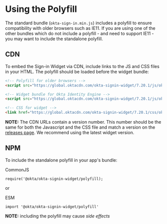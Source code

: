 # Using the Polyfill

The standard bundle (`okta-sign-in.min.js`) includes a polyfill to ensure compatibility with older browsers such as IE11. If you are using one of the other bundles which do not include a polyfill - and need to support IE11 - you may want to include the standalone polyfill.

## CDN

To embed the Sign-in Widget via CDN, include links to the JS and CSS files in your HTML. The polyfill should be loaded before the widget bundle:


```html
<!-- Polyfill for older browsers -->
<script src="https://global.oktacdn.com/okta-signin-widget/7.20.1/js/okta-sign-in.polyfill.min.js" type="text/javascript" integrity="sha384-QzQIGwIndxyBdHRQOwgjmQJLod6LRMchZyYg7RUq8FUECvPvreqauQhkU2FF9EGD" crossorigin="anonymous"></script>

<!-- Widget bundle for Okta Identity Engine -->
<script src="https://global.oktacdn.com/okta-signin-widget/7.20.1/js/okta-sign-in.oie.min.js" type="text/javascript" integrity="sha384-xIPKP0SXymehOXJJYR2q33gahgV26bQv557k2l70MWU2IgUpTqYsDlOKk2zqohdg" crossorigin="anonymous"></script>

<!-- CSS for widget -->
<link href="https://global.oktacdn.com/okta-signin-widget/7.20.1/css/okta-sign-in.min.css" type="text/css" rel="stylesheet" integrity="sha384-dSu5aeT1QQGdN2P/rP67PceRnDV2DXQGYnmk71rM5C9LoafshUrFLdWaTn99oq2h" crossorigin="anonymous" />
```

**NOTE:** The CDN URLs contain a version number. This number should be the same for both the Javascript and the CSS file and match a version on the [releases page](https://github.com/okta/okta-signin-widget/releases). We recommend using the latest widget version.

## NPM

To include the standalone polyfill in your app's bundle:

CommonJS
```
require('@okta/okta-signin-widget/polyfill);
```

or

ESM
```
import '@okta/okta-signin-widget/polyfill'
```

**NOTE:** including the polyfill may cause *side effects*
